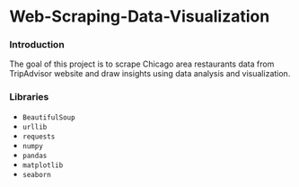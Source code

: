 # Web-Scraping-Data-Visualization


### Introduction

The goal of this project is to scrape Chicago area restaurants data from TripAdvisor website and draw insights using data analysis and visualization.


### Libraries

* `BeautifulSoup`
* `urllib`
* `requests`
* `numpy`
* `pandas`
* `matplotlib`
* `seaborn`
